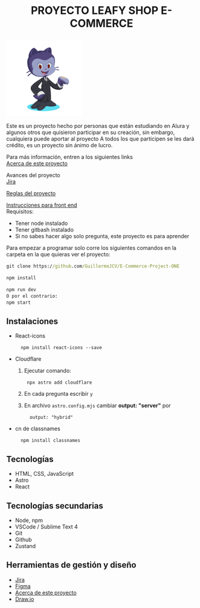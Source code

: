 # <p align="center">PROYECTO LEAFY SHOP E-COMMERCE</p>

<img src="public/octocat-elegante-para-el-readme.png" alt="octocat-image" width=200 height=200/>

Este es un proyecto hecho por personas que están estudiando en Alura y algunos otros que quisieron participar en su creación, sin embargo, cualquiera puede aportar al proyecto
A todos los que participen se les dará crédito, es un proyecto sin ánimo de lucro.

Para más información, entren a los siguientes links<br>
[Acerca de este proyecto](https://hushed-spectacles-5a2.notion.site/Acerca-de-este-proyecto-1091394120df45f68e4084f0e50e70bd?pvs=74)

Avances del proyecto<br>
[Jira](https://leafy-shop.atlassian.net/jira/software/projects/LSP/boards/1/backlog?atlOrigin=eyJpIjoiYjMyYTY2ZWYwMTkyNDZiZWEyYWEwYmJiYWMzMTNiNTIiLCJwIjoiaiJ9)

[Reglas del proyecto](https://hushed-spectacles-5a2.notion.site/Reglas-25b404f43c724c63bfdc2d37a29f1072?pvs=25) <br>

[Instrucciones para front end](https://hushed-spectacles-5a2.notion.site/Instrucciones-Front-End-151b9ace784c440b92523c20039cebd5?pvs=25)
<br>
Requisitos: <br>
* Tener node instalado
* Tener gitbash instalado
* Si no sabes hacer algo solo pregunta, este proyecto es para aprender

Para empezar a programar solo corre los siguientes comandos en la carpeta en la que quieras ver el proyecto:<br>
```bat
git clone https://github.com/GuillermoJCV/E-Commerce-Project-ONE
```
```bat
npm install
```
```bat
npm run dev
O por el contrario:
npm start
```
## Instalaciones
* React-icons

        npm install react-icons --save

* Cloudflare

    1. Ejecutar comando:

            npx astro add cloudflare

    2. En cada pregunta escribir `y`
    3. En archivo `astro.config.mjs` cambiar **output: "server"** por

             output: "hybrid"

* cn de classnames

        npm install classnames

## Tecnologías
* HTML, CSS, JavaScript
* Astro
* React

## Tecnologías secundarias
* Node, npm
* VSCode / Sublime Text 4
* Git
* Github
* Zustand

## Herramientas de gestión y diseño
* [Jira](https://leafy-shop.atlassian.net/jira/software/projects/LSP/boards/1/backlog?atlOrigin=eyJpIjoiYjMyYTY2ZWYwMTkyNDZiZWEyYWEwYmJiYWMzMTNiNTIiLCJwIjoiaiJ9)
* [Figma](https://www.figma.com/file/kg7WknSprNUObTt8R9TD7d/Proyecto-E-Commerce?type=design&node-id=0-1&mode=design&t=KgWuTKvLzmK89fLD-0)
* [Acerca de este proyecto](https://hushed-spectacles-5a2.notion.site/Acerca-de-este-proyecto-1091394120df45f68e4084f0e50e70bd?pvs=74)
* [Draw.io](https://drive.google.com/file/d/1rae6rU9asWYb0YTFgOrOIYX7l_djv-KV/view?usp=sharing)
